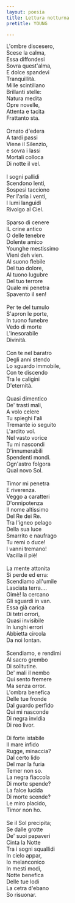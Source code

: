 ```yaml
---
layout: poesia
title: Lettura notturna
pretitle: YOUNG

---
```


L'ombre discesero,\
Scese la calma,\
Essa diffondesi\
Sovra quest'alma,\
E dolce spandevi\
Tranquillità.\
Mille scintillano\
Brillanti stelle:\
Natura medita\
Opre novelle,\
Attenta e tacita\
Frattanto sta.\
\
Ornato d'edera\
A tardi passi\
Viene il Silenzio,\
e sovra i lassi\
Mortali colloca\
Di notte il vel.\
\
I sogni pallidi\
Scendono lenti,\
Sospesi tacciono\
Per l'aria i venti,\
I lumi languidi\
Rivolgo al Ciel.\
\
Sparso di cenere\
IL crine antico\
O delle tenebre\
Dolente amico\
Younghe mestissimo\
Vieni deh vien.\
Al suono flebile\
Del tuo dolore,\
Al tuono lugubre\
Del tuo terrore\
Quale mi penetra\
Spavento il sen!\
\
Per te del tumulo\
S'apron le porte,\
In tuono funebre\
Vedo di morte\
L'inesorabile\
Divinità.\
\
Con te nel baratro\
Degli anni stendo\
Lo sguardo immobile,\
Con te discendo\
Tra le caligini\
D'eternità.\
\
Quasi dimentico\
De' trasti mali,\
A volo celere\
Tu spieghi l'ali\
Tremante io seguito\
L'ardito vol.\
Nel vasto vorice\
Tu mi nascondi\
D'innumerabili\
Spendenti mondi.\
Ogn'astro folgora\
Qual novo Sol.\
\
Timor mi penetra\
E riverenza.\
Veggo a caratteri\
D'onnipotenza\
Il nome altissimo\
Del Re dei Re.\
Tra l'igneo pelago\
Della sua luce\
Smarrito e naufrago\
Tu remi o duce!\
I vanni tremano!\
Vacilla il piè!\
\
La mente attonita\
Si perde ed erra:\
Scendiamo all'umile\
Lasciata terra....\
Oimè! la cercano\
Gli sguardi in van.\
Essa già carica\
Di tetri orrori,\
Quasi invisibile\
In lunghi errori\
Abbietta circola\
Da noi lontan.\
\
Scendiamo, e rendimi \
Al sacro grembo\
Di solitutine.\
De' mali il nembo\
Qui sento fremere\
Ma senza orror.\
L'ombra benefica\
Delle tue fronde\
Dal guardo perfido\
Qui mi nasconde\
Di negra invidia\
Di reo livor.\
\
Di forte istabile\
Il mare infido\
Rugge, minaccia?\
Dal certo lido\
Del mar la furia\
Temer non so.\
La negra fiaccola\
Di morte spende?\
La falce lucida\
Di morte scende?\
Le miro placido,\
Timor non ho.\
\
Se il Sol precipita; \
Se dalle grotte\
De' suoi papaveri\
Cinta la Notte\
Tra i sogni squallidi\
In cielo appar,\
Io melanconico\
In mesti modi,\
Notte benefica\
Delle tue lodi\
La cetra d'ebano \
So risuonar.